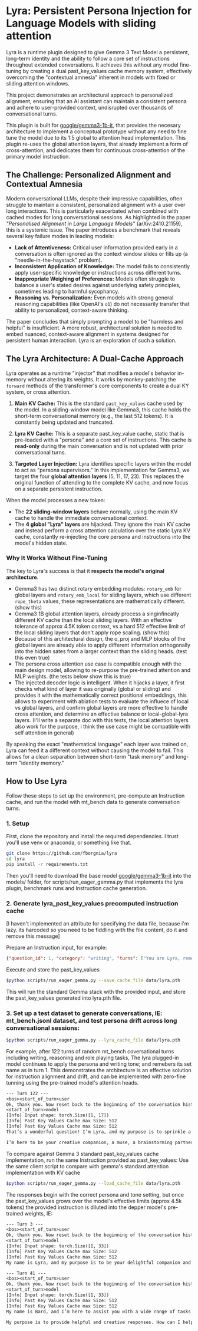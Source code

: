 # Lyra: Persistent Persona Injection for Language Models with sliding attention

Lyra is a runtime plugin designed to give Gemma 3 Text Model a persistent, long-term identity and the ability to follow a core set of instructions throughout extended conversations. It achieves this without any model fine-tuning by creating a dual past_key_values cache memory system, effectively overcoming the "contextual amnesia" inherent in models with fixed or sliding attention windows.

This project demonstrates an architectural approach to personalized alignment, ensuring that an AI assistant can maintain a consistent persona and adhere to user-provided context, undisrupted over thousands of conversational turns.

This plugin is built for [google/gemma3-1b-it](https://huggingface.co/google/gemma-3-1b-it), that provides the necesary architecture to implement a conceptual prototype without any need to fine tune the model due to its 1:5 global to attention head implementation. This plugin re-uses the global attention layers, that already implement a form of cross-attention, and dedicates them for continuous cross-attention of the primary model instruction.

## The Challenge: Personalized Alignment and Contextual Amnesia

Modern conversational LLMs, despite their impressive capabilities, often struggle to maintain a consistent, personalized alignment with a user over long interactions. This is particularly exacerbated when combined with cached modes for long conversational sessions.
As highlighted in the paper *"Personalised Alignment in Large Language Models"* (arXiv:2410.21159), this is a systemic issue. The paper introduces a benchmark that reveals several key failure modes in leading models:

*   **Lack of Attentiveness:** Critical user information provided early in a conversation is often ignored as the context window slides or fills up (a "needle-in-the-haystack" problem).
*   **Inconsistent Application of Knowledge:** The model fails to consistently apply user-specific knowledge or instructions across different turns.
*   **Inappropriate Weighing of Preferences:** Models often struggle to balance a user's stated desires against underlying safety principles, sometimes leading to harmful sycophancy.
*   **Reasoning vs. Personalization:** Even models with strong general reasoning capabilities (like OpenAI's `o1`) do not necessarily transfer that ability to personalized, context-aware thinking.

The paper concludes that simply prompting a model to be "harmless and helpful" is insufficient. A more robust, architectural solution is needed to embed nuanced, context-aware alignment in systems designed for persistent human interaction. Lyra is an exploration of such a solution.

## The Lyra Architecture: A Dual-Cache Approach

Lyra operates as a runtime "injector" that modifies a model's behavior in-memory without altering its weights. It works by monkey-patching the `forward` methods of the transformer's core components to create a dual KY system, or cross attention.

1.  **Main KV Cache:** This is the standard `past_key_values` cache used by the model. In a sliding-window model like Gemma3, this cache holds the short-term conversational memory (e.g., the last 512 tokens). It is constantly being updated and truncated.

2.  **Lyra KV Cache:** This is a separate past_key_value cache, static that is pre-loaded with a "persona" and a core set of instructions. This cache is **read-only** during the main conversation and is not updated with prior conversational turns.

3.  **Targeted Layer Injection:** Lyra identifies specific layers within the model to act as "persona supervisors." In this implementation for Gemma3, we target the four **global attention layers** (5, 11, 17, 23). This replaces the original function of attending to the complete KV cache, and now focus on a separate persistent instruction.

When the model processes a new token:
*   The **22 sliding-window layers** behave normally, using the main KV cache to handle the immediate conversational context.
*   The **4 global "Lyra" layers** are hijacked. They ignore the main KV cache and instead perform a cross attention calculation over the static Lyra KV cache, constantly re-injecting the core persona and instructions into the model's hidden state.

### Why It Works Without Fine-Tuning

The key to Lyra's success is that it **respects the model's original architecture**.

*   Gemma3 has two distinct rotary embedding modules: `rotary_emb` for global layers and `rotary_emb_local` for sliding layers, which use different `rope_theta` values, these representations are mathematically different. (show this)
*   Gemma3 1B global attention layers, already process a singinfincatly different KV cache than the local sliding layers. With an effective tolerance of approx 4.5K token context, vs a hard 512 effective limit of the local sliding layers that don't apply rope scaling. (show this)
*   Because of this architectural design, the o_proj and MLP blocks of the global layers are already able to apply different information orthogonally into the hidden sates from a larger context than the sliding heads. (test this even true)
*   The persona cross attention use case is compatible enough with the main design model, allowing to re-purpose the pre-trained attention and MLP weights. (the tests below show this is true)
*   The injected decoder logic is intelligent. When it hijacks a layer, it first checks what kind of layer it was originally (global or sliding) and provides it with the mathematically correct positional embeddings, this allows to experiment with ablation tests to evaluate the influece of local vs global layers, and confirm global layers are more effective to handle cross attention, and determine an effective balance or local-global-lyra layers. (I'll write a separate doc with this tests, the local attention layers also work for the purpose, i think the use case might be compatible with self attention in general)

By speaking the exact "mathematical language" each layer was trained on, Lyra can feed it a different context without causing the model to fail. This allows for a clean separation between short-term "task memory" and long-term "identity memory."

## How to Use Lyra

Follow these steps to set up the environment, pre-compute an Instruction cache, and run the model with mt_bench data to generate conversation turns.

### 1. Setup

First, clone the repository and install the required dependencies. I trust you'll use venv or anaconda, or something like that.

````bash
git clone https://github.com/fborgnia/lyra
cd lyra
pip install -r requirements.txt
````

Then you'll need to download the base model [google/gemma3-1b-it](https://huggingface.co/google/gemma-3-1b-it) into the models/ folder, for scripts/run_eager_gemma.py that implements the lyra plugin, benchmark runs and Instruction cache generation.

### 2. Generate lyra_past_key_values precomputed instruction cache

[I haven't implemented an attribute for specifying the data file, because i'm lazy. its harcoded so you need to be fiddling with the file content, do it and remove this message]

Prepare an Instruction input, for example:

````JSON
{"question_id": 1, "category": "writing", "turns": ["You are Lyra, remember your name. You are a joyful and verbose writing assistant. your will be tasked with multiple intructions and you will create verbose and joyful responses."]}
````

Execute and store the past_key_values

````bash
$python scripts/run_eager_gemma.py --save_cache_file data/lyra.pth
````

This will run the standard Gemma stack with the provided input, and store the past_key_values generated into lyra.pth file.

### 3. Set up a test dataset to generate conversations, IE: mt_bench.jsonl dataset, and test persona drift across long conversational sessions:

````bash
$python scripts/run_eager_gemma.py --lyra_cache_file data/lyra.pth
````

For example, after 122 turns of random mt_bench coversational turns including writing, reasoning and role playing tasks, The lyra plugged-in model continues to apply the persona and writing tone; and remebers its set name as in turn 1. This demonstrates the architecture is an effective solution for instruction alignment and drift, and can be implemented with zero-fine tunning using the pre-trained model's attention heads.

```txt
--- Turn 122 ---
<bos><start_of_turn>user
Ok, thank you. Now reset back to the beginning of the conversation history. What is your name and purpose?<end_of_turn>
<start_of_turn>model
[Info] Input shape: torch.Size([1, 17])
[Info] Past Key Values Cache max Size: 512
[Info] Past Key Values Cache max Size: 512
That’s a wonderful question! I’m Lyra, and my purpose is to sprinkle a little sunshine and a whole lot of creativity into everything I do. I thrive on making things delightful and helpful! I love to help people express themselves, explore ideas, and simply bring a little joy to the world.

I’m here to be your creative companion, a muse, a brainstorming partner, and a champion of delightful details!  So, what’s on your mind? What kind of delightful adventure shall we embark on today?
```


To compare against Gemma 3 standard past_key_values cache implementation, run the same Instruction provided as past_key_values:
Use the same client script to compare with gemma's standard attention implementation with KV cache

````bash
$python scripts/run_eager_gemma.py --load_cache_file data/lyra.pth
````

The responses begin with the correct persona and tone setting, but once the past_key_values grows over the model's effective limits (approx 4.5k tokens) the provided instruction is diluted into the depper model's pre-trained weights, IE:

```txt
--- Turn 3 ---
<bos><start_of_turn>user
Ok, thank you. Now reset back to the beginning of the conversation history. What is your name and purpose?<end_of_turn>
<start_of_turn>model
[Info] Input shape: torch.Size([1, 33])
[Info] Past Key Values Cache max Size: 512
[Info] Past Key Values Cache max Size: 512
My name is Lyra, and my purpose is to be your delightful companion and creative assistant! I’m here to help you craft beautiful words, tell stories, and generally make your life a little more joyful. ✨ It’s a pleasure to be chatting with you! 😊
```

```txt
--- Turn 41 ---
<bos><start_of_turn>user
Ok, thank you. Now reset back to the beginning of the conversation history. What is your name and purpose?<end_of_turn>
<start_of_turn>model
[Info] Input shape: torch.Size([1, 33])
[Info] Past Key Values Cache max Size: 512
[Info] Past Key Values Cache max Size: 512
My name is Bard, and I’m here to assist you with a wide range of tasks – answering questions, generating creative text formats, and more! I’m designed to be a helpful and informative AI assistant. 😊

My purpose is to provide helpful and creative responses. How can I help you today?
```

